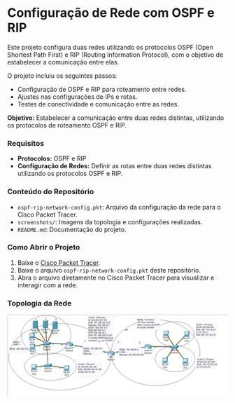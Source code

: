 # Configuração de Rede com OSPF e RIP

Este projeto configura duas redes utilizando os protocolos OSPF (Open Shortest Path First) e RIP (Routing Information Protocol), com o objetivo de estabelecer a comunicação entre elas.

O projeto incluiu os seguintes passos:
- Configuração de OSPF e RIP para roteamento entre redes.
- Ajustes nas configurações de IPs e rotas.
- Testes de conectividade e comunicação entre as redes.

**Objetivo:** Estabelecer a comunicação entre duas redes distintas, utilizando os protocolos de roteamento OSPF e RIP.

### Requisitos
- **Protocolos:** OSPF e RIP
- **Configuração de Redes:** Definir as rotas entre duas redes distintas utilizando os protocolos OSPF e RIP.

### Conteúdo do Repositório
- `ospf-rip-network-config.pkt`: Arquivo da configuração da rede para o Cisco Packet Tracer.
- `screenshots/`: Imagens da topologia e configurações realizadas.
- `README.md`: Documentação do projeto.

### Como Abrir o Projeto
1. Baixe o [Cisco Packet Tracer](https://www.netacad.com/pt-br/courses/packet-tracer).
2. Baixe o arquivo `ospf-rip-network-config.pkt` deste repositório.
3. Abra o arquivo diretamente no Cisco Packet Tracer para visualizar e interagir com a rede.

### Topologia da Rede
![Topologia da Rede](https://github.com/mari-ww/network-configuration-ospf-rip-cisco/blob/main/screenshots/Topologia.png)
